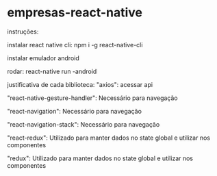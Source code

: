 # empresas-react-native

instruções:

instalar react native cli:
npm i -g react-native-cli

instalar emulador android

rodar:
react-native run -android


justificativa de cada biblioteca:
"axios": acessar api

"react-native-gesture-handler": Necessário para navegação

"react-navigation": Necessário para navegação

"react-navigation-stack": Necessário para navegação

"react-redux": Utilizado para manter dados no state global e utilizar nos componentes 

"redux":  Utilizado para manter dados no state global e utilizar nos componentes 
